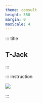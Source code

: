 ```yaml
---
theme: consult
height: 550
margin: 0
maxScale: 4
---
```

<!-- slide template="[[gym-ex]]" -->

::: title
## T-Jack
:::

::: instruction

![](https://thumbs.gfycat.com/VagueAmbitiousAfricanaugurbuzzard-size_restricted.gif)

:::